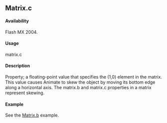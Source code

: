 ## Matrix.c

#### Availability

Flash MX 2004.

#### Usage

matrix.c

#### Description

Property; a floating-point value that specifies the (1,0) element in the matrix. This value causes Animate to skew the object by moving its bottom edge along a horizontal axis.
The matrix.b and matrix.c properties in a matrix represent skewing.

#### Example

See the [Matrix.b](../Matrix_object/Matrix1.md) example.
